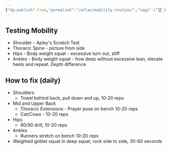 ```yaml
---
{"dg-publish":true,"permalink":"/atlas/mobility-routine/","tags":["🏆_health","🌱_Processing"],"updated":"2025-10-18T22:43:29.410-07:00"}
---
```


## Testing Mobility
- Shoulder - Apley's Scratch Test
- Thoracic Spine - picture from side
- Hips - Body weight squat - excessive turn out, stiff
- Ankles - Body weight squat - how deep without excessive lean, elevate heels and repeat. Depth difference

## How to fix (daily)
-  Shoulders
	- Towel behind back, pull down and up, 10-20 reps
- Mid and Upper Back
	- Thoracic Extensions - Prayer pose on bench 10-20 reps
	- Cat/Cows - 10-20 reps
- Hips
	- 90/90 drill, 10-20 reps
- Ankles
	- Runners stretch on bench 10-20 reps
- Weighted goblet squat in deep squat, rock side to side, 30-60 seconds